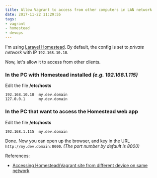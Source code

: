 ```yaml
---
title: Allow Vagrant to access from other computers in LAN network
date: 2017-11-22 11:29:55
tags:
- vagrant
- homestead
- devops
---
```


I'm using [Laravel Homestead](https://laravel.com/docs/5.5/homestead). By default, the config is set to _private network_ with IP `192.168.10.10`.

Now, let's allow it to access from other clients.

### In the PC with Homestead installed _(e.g. 192.168.1.115)_

Edit the file **/etc/hosts**

```
192.168.10.10  my.dev.domain
127.0.0.1      my.dev.domain
```

### In the PC that want to access the Homestead web app

Edit the file **/etc/hosts**

```
192.168.1.115  my.dev.domain
```

Done. Now you can open up the browser, and key in the URL `http://my.dev.domain:8000`. _(The port number by default is 8000)_

References:

- [Accessing Homestead/Vagrant site from different device on same network](https://laracasts.com/discuss/channels/general-discussion/accessing-homesteadvagrant-site-from-different-device-on-same-network)
